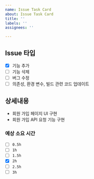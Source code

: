 ```yaml
---
name: Issue Task Card
about: Issue Task Card
title: ''
labels: ''
assignees: ''

---
```


## Issue 타입

- [x] 기능 추가
- [ ] 기능 삭제
- [ ] 버그 수정
- [ ] 의존성, 환경 변수, 빌드 관련 코드 업데이트

## 상세내용

 - 회원 가입 페이지 UI 구현
 - 회원 가입 API 요청 기능 구현

### 예상 소요 시간
- [ ] `0.5h`
- [ ] `1h`
- [ ] `1.5h`
- [x] `2h`
- [ ] `2.5h`
- [ ] `3h`

